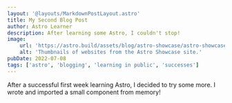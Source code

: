 ```yaml
---
layout: '@layouts/MarkdownPostLayout.astro'
title: My Second Blog Post
author: Astro Learner
description: After learning some Astro, I couldn't stop!
image:
    url: 'https://astro.build/assets/blog/astro-showcase/astro-showcase-screenshot.jpg'
    alt: 'Thumbnails of websites from the Astro Showcase site.'
pubDate: 2022-07-08
tags: ['astro', 'blogging', 'learning in public', 'successes']
---
```

After a successful first week learning Astro, I decided to try some more. I wrote and imported a small component from memory!

